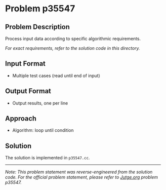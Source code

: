 # Problem p35547

## Problem Description

Process input data according to specific algorithmic requirements.

*For exact requirements, refer to the solution code in this directory.*

## Input Format

- Multiple test cases (read until end of input)

## Output Format

- Output results, one per line

## Approach

- Algorithm: loop until condition

## Solution

The solution is implemented in `p35547.cc`.

---

*Note: This problem statement was reverse-engineered from the solution code. For the official problem statement, please refer to [Jutge.org](https://jutge.org/) problem p35547.*
